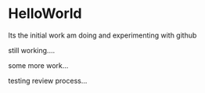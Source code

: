 # HelloWorld

Its the initial work am doing and experimenting with github

still working....

some more work...

testing review process...

